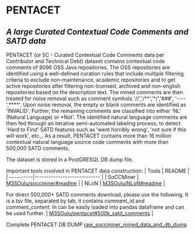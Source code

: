 # PENTACET
## _A large Curated Contextual Code Comments and SATD data_

PENTACET (or 5C - Curated Contextual Code Comments data per Contributor and Technical Debt) dataset contains contextual code comments of 9096 OSS Java repositories. The OSS repositories are identified using a well-defined curation rules that include multiple filtering criteria to exclude non-maintenance, academic repositories and to get active repositories after filtering non-licensed, archived and non-english repositories based on the description text.  The mined comments are then treated for noise removal such as comment symbols '//','/\*\*','\*/','\#\#\#', '----',\*\*\*\*'. Upon noise removal, the empty or blank comments are identified as 'INVALID'. Further, the remaining comments are classified into either 'NL' (Natural Language) or *Not'. The identified natural language comments are then fed through an iterative semi-automated labeling process, to detect 'Hard to Find' SATD features such as 'went horribly wrong', 'not sure if this will work', etc.,. As a result, PENTACET contains more than 16 million contextual natural language source code comments with more than 500,000 SATD comments.

The dataset is stored in a PostGRESQL DB dump file. 


Important tools involved in PENTACET data construction:
| Tools     | README                      |
| ----------|---------------------------- |
| SoCCMiner | [M3SOulu/soccminer#readme][PlDb] |
| NLoN      | [M3SOulu/NLoN#readme][PlGh] |


For direct 500,000+ SATD comments download, please use the following.  It is a tsv file, separated by tab, it contains comment_id and comment_content. In can be easily loaded into pandas dataframe and can be used further.
| [M3SOulu/pentacet#500k_satd_comments][PlDd] |

Complete PENTACET DB DUMP
[raw_soccminer_mined_data_and_db_dump][dill]




[//]: # (These are reference links used in the body of this note and get stripped out when the markdown processor does its job. There is no need to format nicely because it shouldn't be seen. Thanks SO - http://stackoverflow.com/questions/4823468/store-comments-in-markdown-syntax)

   [dill]: <https://unioulu-my.sharepoint.com/:f:/g/personal/msridhar20_univ_yo_oulu_fi/EmINC-0m1qBKjXs7mVn8otQBCAVDfefmCPIiP7d9FO3bTA?e=UBf1NWr>

   [PlDb]: <https://github.com/M3SOulu/soccminer#readme>
   [PlGh]: <https://github.com/M3SOulu/NLoN#readme>
   [PlDd]: <https://github.com/M3SOulu/pentacet/blob/main/satd_comments.tsv>
   
